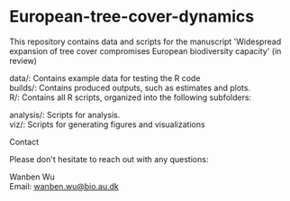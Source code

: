 # European-tree-cover-dynamics
This repository contains data and scripts for the manuscript 'Widespread expansion of tree cover compromises European biodiversity capacity' (in review)  

data/: Contains example data for testing the R code  
builds/: Contains produced outputs, such as estimates and plots.  
R/: Contains all R scripts, organized into the following subfolders:  

  analysis/: Scripts for analysis.  
  viz/: Scripts for generating figures and visualizations  

Contact  

Please don't hesitate to reach out with any questions:

Wanben Wu  
Email: wanben.wu@bio.au.dk
